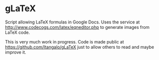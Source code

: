 gLaTeX
======

Script allowing LaTeX formulas in Google Docs. Uses the service at http://www.codecogs.com/latex/eqneditor.php to generate images from LaTeX code.

This is very much work in progress. Code is made public at https://github.com/Itangalo/gLaTeX just to allow others to read and maybe improve it.
